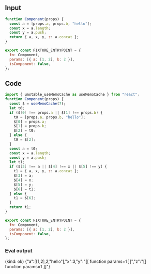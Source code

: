 
## Input

```javascript
function Component(props) {
  const a = [props.a, props.b, "hello"];
  const x = a.length;
  const y = a.push;
  return { a, x, y, z: a.concat };
}

export const FIXTURE_ENTRYPOINT = {
  fn: Component,
  params: [{ a: [1, 2], b: 2 }],
  isComponent: false,
};

```

## Code

```javascript
import { unstable_useMemoCache as useMemoCache } from "react";
function Component(props) {
  const $ = useMemoCache(7);
  let t0;
  if ($[0] !== props.a || $[1] !== props.b) {
    t0 = [props.a, props.b, "hello"];
    $[0] = props.a;
    $[1] = props.b;
    $[2] = t0;
  } else {
    t0 = $[2];
  }
  const a = t0;
  const x = a.length;
  const y = a.push;
  let t1;
  if ($[3] !== a || $[4] !== x || $[5] !== y) {
    t1 = { a, x, y, z: a.concat };
    $[3] = a;
    $[4] = x;
    $[5] = y;
    $[6] = t1;
  } else {
    t1 = $[6];
  }
  return t1;
}

export const FIXTURE_ENTRYPOINT = {
  fn: Component,
  params: [{ a: [1, 2], b: 2 }],
  isComponent: false,
};

```
      
### Eval output
(kind: ok) {"a":[[1,2],2,"hello"],"x":3,"y":"[[ function params=1 ]]","z":"[[ function params=1 ]]"}
